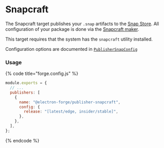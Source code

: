 # Snapcraft

The Snapcraft target publishes your `.snap` artifacts to the [Snap Store](https://snapcraft.io/store). All configuration of your package is done via the [Snapcraft maker](../makers/snapcraft.md).

This target requires that the system has the `snapcraft` utility installed.

Configuration options are documented in [`PublisherSnapConfig`](https://js.electronforge.io/interfaces/_electron_forge_publisher_snapcraft.PublisherSnapcraftConfig.html)

### Usage

{% code title="forge.config.js" %}

```javascript
module.exports = {
  // ...
  publishers: [
    {
      name: "@electron-forge/publisher-snapcraft",
      config: {
        release: "[latest/edge, insider/stable]",
      },
    },
  ],
};
```

{% endcode %}
